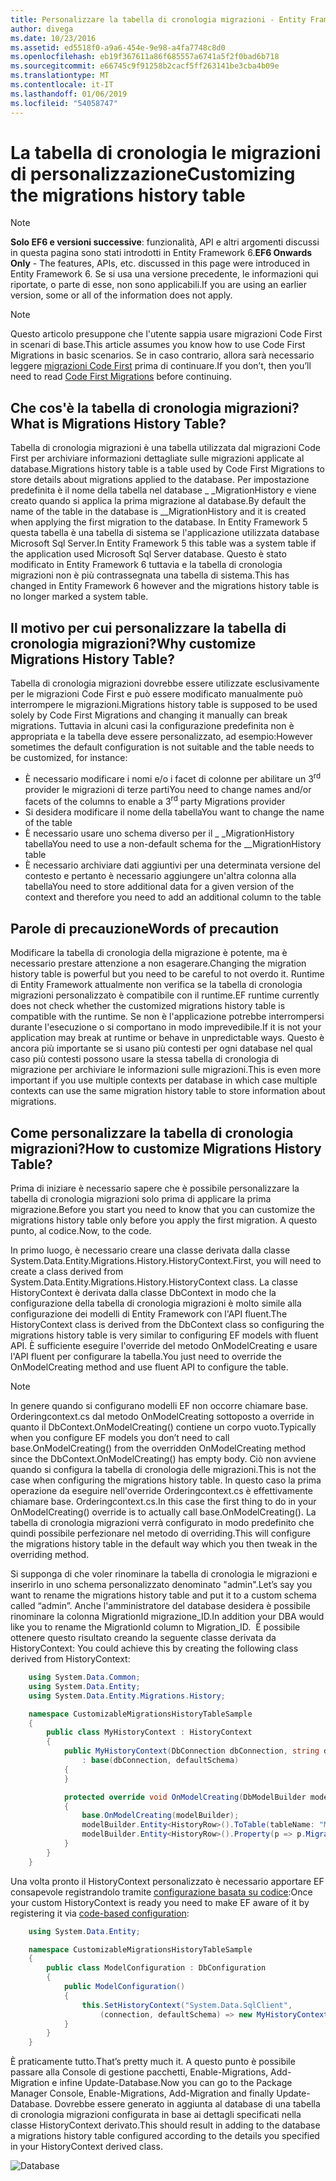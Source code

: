 ```yaml
---
title: Personalizzare la tabella di cronologia migrazioni - Entity Framework 6
author: divega
ms.date: 10/23/2016
ms.assetid: ed5518f0-a9a6-454e-9e98-a4fa7748c8d0
ms.openlocfilehash: eb19f367611a86f685557a6741a5f2f0bad6b718
ms.sourcegitcommit: e66745c9f91258b2cacf5ff263141be3cba4b09e
ms.translationtype: MT
ms.contentlocale: it-IT
ms.lasthandoff: 01/06/2019
ms.locfileid: "54058747"
---
```

# <a name="customizing-the-migrations-history-table"></a><span data-ttu-id="235b0-102">La tabella di cronologia le migrazioni di personalizzazione</span><span class="sxs-lookup"><span data-stu-id="235b0-102">Customizing the migrations history table</span></span>
> [!NOTE]
> <span data-ttu-id="235b0-103">**Solo EF6 e versioni successive**: funzionalità, API e altri argomenti discussi in questa pagina sono stati introdotti in Entity Framework 6.</span><span class="sxs-lookup"><span data-stu-id="235b0-103">**EF6 Onwards Only** - The features, APIs, etc. discussed in this page were introduced in Entity Framework 6.</span></span> <span data-ttu-id="235b0-104">Se si usa una versione precedente, le informazioni qui riportate, o parte di esse, non sono applicabili.</span><span class="sxs-lookup"><span data-stu-id="235b0-104">If you are using an earlier version, some or all of the information does not apply.</span></span>

> [!NOTE]
> <span data-ttu-id="235b0-105">Questo articolo presuppone che l'utente sappia usare migrazioni Code First in scenari di base.</span><span class="sxs-lookup"><span data-stu-id="235b0-105">This article assumes you know how to use Code First Migrations in basic scenarios.</span></span> <span data-ttu-id="235b0-106">Se in caso contrario, allora sarà necessario leggere [migrazioni Code First](~/ef6/modeling/code-first/migrations/index.md) prima di continuare.</span><span class="sxs-lookup"><span data-stu-id="235b0-106">If you don’t, then you’ll need to read [Code First Migrations](~/ef6/modeling/code-first/migrations/index.md) before continuing.</span></span>

## <a name="what-is-migrations-history-table"></a><span data-ttu-id="235b0-107">Che cos'è la tabella di cronologia migrazioni?</span><span class="sxs-lookup"><span data-stu-id="235b0-107">What is Migrations History Table?</span></span>

<span data-ttu-id="235b0-108">Tabella di cronologia migrazioni è una tabella utilizzata dal migrazioni Code First per archiviare informazioni dettagliate sulle migrazioni applicate al database.</span><span class="sxs-lookup"><span data-stu-id="235b0-108">Migrations history table is a table used by Code First Migrations to store details about migrations applied to the database.</span></span> <span data-ttu-id="235b0-109">Per impostazione predefinita è il nome della tabella nel database \_ \_MigrationHistory e viene creato quando si applica la prima migrazione al database.</span><span class="sxs-lookup"><span data-stu-id="235b0-109">By default the name of the table in the database is \_\_MigrationHistory and it is created when applying the first migration to the database.</span></span> <span data-ttu-id="235b0-110">In Entity Framework 5 questa tabella è una tabella di sistema se l'applicazione utilizzata database Microsoft Sql Server.</span><span class="sxs-lookup"><span data-stu-id="235b0-110">In Entity Framework 5 this table was a system table if the application used Microsoft Sql Server database.</span></span> <span data-ttu-id="235b0-111">Questo è stato modificato in Entity Framework 6 tuttavia e la tabella di cronologia migrazioni non è più contrassegnata una tabella di sistema.</span><span class="sxs-lookup"><span data-stu-id="235b0-111">This has changed in Entity Framework 6 however and the migrations history table is no longer marked a system table.</span></span>

## <a name="why-customize-migrations-history-table"></a><span data-ttu-id="235b0-112">Il motivo per cui personalizzare la tabella di cronologia migrazioni?</span><span class="sxs-lookup"><span data-stu-id="235b0-112">Why customize Migrations History Table?</span></span>

<span data-ttu-id="235b0-113">Tabella di cronologia migrazioni dovrebbe essere utilizzate esclusivamente per le migrazioni Code First e può essere modificato manualmente può interrompere le migrazioni.</span><span class="sxs-lookup"><span data-stu-id="235b0-113">Migrations history table is supposed to be used solely by Code First Migrations and changing it manually can break migrations.</span></span> <span data-ttu-id="235b0-114">Tuttavia in alcuni casi la configurazione predefinita non è appropriata e la tabella deve essere personalizzato, ad esempio:</span><span class="sxs-lookup"><span data-stu-id="235b0-114">However sometimes the default configuration is not suitable and the table needs to be customized, for instance:</span></span>

-   <span data-ttu-id="235b0-115">È necessario modificare i nomi e/o i facet di colonne per abilitare un 3<sup>rd</sup> provider le migrazioni di terze parti</span><span class="sxs-lookup"><span data-stu-id="235b0-115">You need to change names and/or facets of the columns to enable a 3<sup>rd</sup> party Migrations provider</span></span>
-   <span data-ttu-id="235b0-116">Si desidera modificare il nome della tabella</span><span class="sxs-lookup"><span data-stu-id="235b0-116">You want to change the name of the table</span></span>
-   <span data-ttu-id="235b0-117">È necessario usare uno schema diverso per il \_ \_MigrationHistory tabella</span><span class="sxs-lookup"><span data-stu-id="235b0-117">You need to use a non-default schema for the \_\_MigrationHistory table</span></span>
-   <span data-ttu-id="235b0-118">È necessario archiviare dati aggiuntivi per una determinata versione del contesto e pertanto è necessario aggiungere un'altra colonna alla tabella</span><span class="sxs-lookup"><span data-stu-id="235b0-118">You need to store additional data for a given version of the context and therefore you need to add an additional column to the table</span></span>

## <a name="words-of-precaution"></a><span data-ttu-id="235b0-119">Parole di precauzione</span><span class="sxs-lookup"><span data-stu-id="235b0-119">Words of precaution</span></span>

<span data-ttu-id="235b0-120">Modificare la tabella di cronologia della migrazione è potente, ma è necessario prestare attenzione a non esagerare.</span><span class="sxs-lookup"><span data-stu-id="235b0-120">Changing the migration history table is powerful but you need to be careful to not overdo it.</span></span> <span data-ttu-id="235b0-121">Runtime di Entity Framework attualmente non verifica se la tabella di cronologia migrazioni personalizzato è compatibile con il runtime.</span><span class="sxs-lookup"><span data-stu-id="235b0-121">EF runtime currently does not check whether the customized migrations history table is compatible with the runtime.</span></span> <span data-ttu-id="235b0-122">Se non è l'applicazione potrebbe interrompersi durante l'esecuzione o si comportano in modo imprevedibile.</span><span class="sxs-lookup"><span data-stu-id="235b0-122">If it is not your application may break at runtime or behave in unpredictable ways.</span></span> <span data-ttu-id="235b0-123">Questo è ancora più importante se si usano più contesti per ogni database nel qual caso più contesti possono usare la stessa tabella di cronologia di migrazione per archiviare le informazioni sulle migrazioni.</span><span class="sxs-lookup"><span data-stu-id="235b0-123">This is even more important if you use multiple contexts per database in which case multiple contexts can use the same migration history table to store information about migrations.</span></span>

## <a name="how-to-customize-migrations-history-table"></a><span data-ttu-id="235b0-124">Come personalizzare la tabella di cronologia migrazioni?</span><span class="sxs-lookup"><span data-stu-id="235b0-124">How to customize Migrations History Table?</span></span>

<span data-ttu-id="235b0-125">Prima di iniziare è necessario sapere che è possibile personalizzare la tabella di cronologia migrazioni solo prima di applicare la prima migrazione.</span><span class="sxs-lookup"><span data-stu-id="235b0-125">Before you start you need to know that you can customize the migrations history table only before you apply the first migration.</span></span> <span data-ttu-id="235b0-126">A questo punto, al codice.</span><span class="sxs-lookup"><span data-stu-id="235b0-126">Now, to the code.</span></span>

<span data-ttu-id="235b0-127">In primo luogo, è necessario creare una classe derivata dalla classe System.Data.Entity.Migrations.History.HistoryContext.</span><span class="sxs-lookup"><span data-stu-id="235b0-127">First, you will need to create a class derived from System.Data.Entity.Migrations.History.HistoryContext class.</span></span> <span data-ttu-id="235b0-128">La classe HistoryContext è derivata dalla classe DbContext in modo che la configurazione della tabella di cronologia migrazioni è molto simile alla configurazione dei modelli di Entity Framework con l'API fluent.</span><span class="sxs-lookup"><span data-stu-id="235b0-128">The HistoryContext class is derived from the DbContext class so configuring the migrations history table is very similar to configuring EF models with fluent API.</span></span> <span data-ttu-id="235b0-129">È sufficiente eseguire l'override del metodo OnModelCreating e usare l'API fluent per configurare la tabella.</span><span class="sxs-lookup"><span data-stu-id="235b0-129">You just need to override the OnModelCreating method and use fluent API to configure the table.</span></span>

>[!NOTE]
> <span data-ttu-id="235b0-130">In genere quando si configurano modelli EF non occorre chiamare base. Orderingcontext.cs dal metodo OnModelCreating sottoposto a override in quanto il DbContext.OnModelCreating() contiene un corpo vuoto.</span><span class="sxs-lookup"><span data-stu-id="235b0-130">Typically when you configure EF models you don’t need to call base.OnModelCreating() from the overridden OnModelCreating method since the DbContext.OnModelCreating() has empty body.</span></span> <span data-ttu-id="235b0-131">Ciò non avviene quando si configura la tabella di cronologia delle migrazioni.</span><span class="sxs-lookup"><span data-stu-id="235b0-131">This is not the case when configuring the migrations history table.</span></span> <span data-ttu-id="235b0-132">In questo caso la prima operazione da eseguire nell'override Orderingcontext.cs è effettivamente chiamare base. Orderingcontext.cs.</span><span class="sxs-lookup"><span data-stu-id="235b0-132">In this case the first thing to do in your OnModelCreating() override is to actually call base.OnModelCreating().</span></span> <span data-ttu-id="235b0-133">La tabella di cronologia migrazioni verrà configurato in modo predefinito che quindi possibile perfezionare nel metodo di overriding.</span><span class="sxs-lookup"><span data-stu-id="235b0-133">This will configure the migrations history table in the default way which you then tweak in the overriding method.</span></span>

<span data-ttu-id="235b0-134">Si supponga di che voler rinominare la tabella di cronologia le migrazioni e inserirlo in uno schema personalizzato denominato "admin".</span><span class="sxs-lookup"><span data-stu-id="235b0-134">Let’s say you want to rename the migrations history table and put it to a custom schema called “admin”.</span></span> <span data-ttu-id="235b0-135">Anche l'amministratore del database desidera è possibile rinominare la colonna MigrationId migrazione\_ID.</span><span class="sxs-lookup"><span data-stu-id="235b0-135">In addition your DBA would like you to rename the MigrationId column to Migration\_ID.</span></span> <span data-ttu-id="235b0-136"> È possibile ottenere questo risultato creando la seguente classe derivata da HistoryContext:</span><span class="sxs-lookup"><span data-stu-id="235b0-136"> You could achieve this by creating the following class derived from HistoryContext:</span></span>

``` csharp
    using System.Data.Common;
    using System.Data.Entity;
    using System.Data.Entity.Migrations.History;

    namespace CustomizableMigrationsHistoryTableSample
    {
        public class MyHistoryContext : HistoryContext
        {
            public MyHistoryContext(DbConnection dbConnection, string defaultSchema)
                : base(dbConnection, defaultSchema)
            {
            }

            protected override void OnModelCreating(DbModelBuilder modelBuilder)
            {
                base.OnModelCreating(modelBuilder);
                modelBuilder.Entity<HistoryRow>().ToTable(tableName: "MigrationHistory", schemaName: "admin");
                modelBuilder.Entity<HistoryRow>().Property(p => p.MigrationId).HasColumnName("Migration_ID");
            }
        }
    }
```

<span data-ttu-id="235b0-137">Una volta pronto il HistoryContext personalizzato è necessario apportare EF consapevole registrandolo tramite [configurazione basata su codice](https://msdn.com/data/jj680699):</span><span class="sxs-lookup"><span data-stu-id="235b0-137">Once your custom HistoryContext is ready you need to make EF aware of it by registering it via [code-based configuration](https://msdn.com/data/jj680699):</span></span>

``` csharp
    using System.Data.Entity;

    namespace CustomizableMigrationsHistoryTableSample
    {
        public class ModelConfiguration : DbConfiguration
        {
            public ModelConfiguration()
            {
                this.SetHistoryContext("System.Data.SqlClient",
                    (connection, defaultSchema) => new MyHistoryContext(connection, defaultSchema));
            }
        }
    }
```

<span data-ttu-id="235b0-138">È praticamente tutto.</span><span class="sxs-lookup"><span data-stu-id="235b0-138">That’s pretty much it.</span></span> <span data-ttu-id="235b0-139">A questo punto è possibile passare alla Console di gestione pacchetti, Enable-Migrations, Add-Migration e infine Update-Database.</span><span class="sxs-lookup"><span data-stu-id="235b0-139">Now you can go to the Package Manager Console, Enable-Migrations, Add-Migration and finally Update-Database.</span></span> <span data-ttu-id="235b0-140">Dovrebbe essere generato in aggiunta al database di una tabella di cronologia migrazioni configurata in base ai dettagli specificati nella classe HistoryContext derivato.</span><span class="sxs-lookup"><span data-stu-id="235b0-140">This should result in adding to the database a migrations history table configured according to the details you specified in your HistoryContext derived class.</span></span>

![Database](~/ef6/media/database.png)
